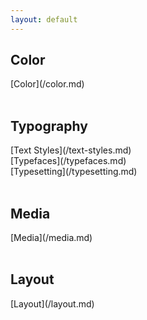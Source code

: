 ```yaml
---
layout: default
---
```


<h2>Color</h2>
[Color](/color.md)<br>
<br>

<h2>Typography</h2>
[Text Styles](/text-styles.md)<br>
[Typefaces](/typefaces.md)<br>
[Typesetting](/typesetting.md)<br>
<br>

<h2>Media</h2>
[Media](/media.md)<br>
<br>

<h2>Layout</h2>
[Layout](/layout.md)<br>
<br>
